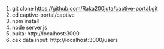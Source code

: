 1. git clone https://github.com/Raka200juta/captive-portal.git
2. cd captive-portal/captive
3. npm install
4. node server.js
5. buka: http://localhost:3000
6. cek data input: http://localhost:3000/users

